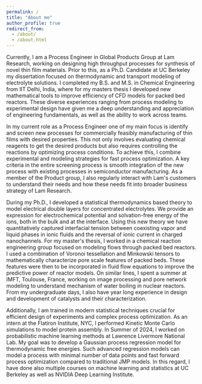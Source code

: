```yaml
---
permalink: /
title: "About me"
author_profile: true
redirect_from: 
  - /about/
  - /about.html
---
```


Currently, I am a Process Engineer in Global Products Group at Lam Research, working on designing high throughput processes for synthesis of novel thin film materials. Prior to this, as a Ph.D. Candidate at UC Berkeley my dissertation focused on thermodynamic and transport modeling of electrolyte solutions. I completed my B.S. and M.S. in Chemical Engineering from IIT Delhi, India, where for my masters thesis I developed new mathematical tools to improve efficiency of CFD models for packed bed reactors. These diverse experiences ranging from process modeling to experimental design have given me a deep understanding and appreciation of engineering fundamentals, as well as the ability to work across teams. 

In my current role as a Process Engineer one of my main focus is identify and screen new processes for commercially feasibly manufacturing of thin films with desired properties. This not only involves evaluating chemical reagents to get the desired products but also requires controlling the reactions by optimizing process conditions. To achieve this, I combine experimental and modeling strategies for fast process optimization. A key criteria in the entire screening process is smooth integration of the new process with existing processes in semiconductor manufacturing. As a member of the Product group, I also regularly interact with Lam's customers to understand their needs and how these needs fit into broader business strategy of Lam Research.

During my Ph.D., I developed a statistical thermodynamics based theory to model electrical double layers for concentrated electrolytes. We provide an expression for electrochemical potential and solvation-free energy of the ions, both in the bulk and at the interface. Using this new theory we have quantitatively captured interfacial tension between coexisting vapor and liquid phases in ionic fluids and the reversal of ionic current in charged nanochannels. For my master's thesis, I worked in a chemical reaction engineering group focused on modeling flows through packed bed reactors. I used a combination of Voronoi tessellation and Minkowski tensors to mathematically characterize pore scale features of packed beds. These features were then to be incorporated in fluid flow equations to improve the predictive power of reactor models. On similar lines, I spent a summer at IMFT, Toulouse, France, working on image processing and pore network modeling to understand mechanism of water boiling in nuclear reactors. From my undergraduate days, I also have year long experience in design and development of catalysts and their characterization.

Additionally, I am trained in modern statistical techniques crucial for efficient design of experiments and complex process optimization. As an intern at the Flatiron Institute, NYC, I performed Kinetic Monte Carlo simulations to model protein assembly. In Summer of 2024, I worked on probabilistic machine learning methods at Lawrence Livermore National Lab. My goal was to develop a Gaussian process regression model for thermodynamic free energies. Such advanced regression models can model a process with minimal number of data points and fast forward process optimization compared to traditional JMP models. In this regard, I have done also multiple courses on machine learning and statistics at UC Berkeley as well as NVIDIA Deep Learning Institute.

